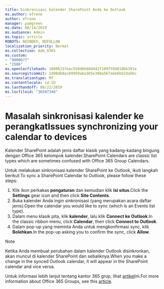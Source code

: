 ```yaml
---
title: Sinkronisasi kalender SharePoint Anda ke Outlook
ms.author: efrene
author: efrene
manager: pamgreen
ms.date: 08/14/2019
ms.audience: Admin
ms.topic: article
ROBOTS: NOINDEX, NOFOLLOW
localization_priority: Normal
ms.collection: Adm_O365
ms.custom:
- "9000677"
- "2586"
ms.openlocfilehash: 18606337eac550d6b68d442f109f599810bb391e
ms.sourcegitcommit: 1d98db8acb9959aba3b5e308a567ade6b62da56c
ms.translationtype: MT
ms.contentlocale: id-ID
ms.lasthandoff: 08/22/2019
ms.locfileid: "36507346"
---
```

# <a name="issues-synchronizing-your-calendar-to-devices"></a><span data-ttu-id="2f817-102">Masalah sinkronisasi kalender ke perangkat</span><span class="sxs-lookup"><span data-stu-id="2f817-102">Issues synchronizing your calendar to devices</span></span>

<span data-ttu-id="2f817-103">Kalender SharePoint adalah jenis daftar klasik yang kadang-kadang bingung dengan Office 365 kelompok kalender.</span><span class="sxs-lookup"><span data-stu-id="2f817-103">SharePoint Calendars are classic list types which are sometimes confused with Office 365 Group Calendars.</span></span>

<span data-ttu-id="2f817-104">Untuk melakukan sinkronisasi kalender SharePoint ke Outlook, ikuti langkah berikut:</span><span class="sxs-lookup"><span data-stu-id="2f817-104">To sync a SharePoint Calendar to Outlook, please follow these steps:</span></span>

1. <span data-ttu-id="2f817-105">Klik ikon perkakas **pengaturan** dan kemudian klik **Isi situs**.</span><span class="sxs-lookup"><span data-stu-id="2f817-105">Click the **Settings** gear icon and then click **Site Contents**.</span></span>
2. <span data-ttu-id="2f817-106">Buka kalender Anda ingin sinkronisasi (yang merupakan acara daftar jenis).</span><span class="sxs-lookup"><span data-stu-id="2f817-106">Open the calendar you would like to sync (which is an Events list type).</span></span>
3. <span data-ttu-id="2f817-107">Dalam menu klasik pita, klik **kalender**, lalu klik **Connect ke Outlook**.</span><span class="sxs-lookup"><span data-stu-id="2f817-107">In the classic ribbon menu, click **Calendar**, then click **Connect to Outlook**.</span></span>
4. <span data-ttu-id="2f817-108">Dalam pop-up yang meminta Anda untuk mengkonfirmasi sync, klik **Bolehkan**.</span><span class="sxs-lookup"><span data-stu-id="2f817-108">In the pop-up asking you to confirm the sync, click **Allow**.</span></span>

>[!Note]
> <span data-ttu-id="2f817-109">Ketika Anda membuat perubahan dalam kalender Outlook disinkronkan, akan muncul di kalender SharePoint dan sebaliknya.</span><span class="sxs-lookup"><span data-stu-id="2f817-109">When you make a change in the synced Outlook calendar, it will appear in the SharePoint calendar and vice versa.</span></span>

<span data-ttu-id="2f817-110">Untuk informasi lebih lanjut tentang kantor 365 grup, lihat [artikel](https://support.office.com/article/Learn-about-Office-365-groups-b565caa1-5c40-40ef-9915-60fdb2d97fa2)ini.</span><span class="sxs-lookup"><span data-stu-id="2f817-110">For more information about Office 365 Groups, see this [article](https://support.office.com/article/Learn-about-Office-365-groups-b565caa1-5c40-40ef-9915-60fdb2d97fa2).</span></span>

